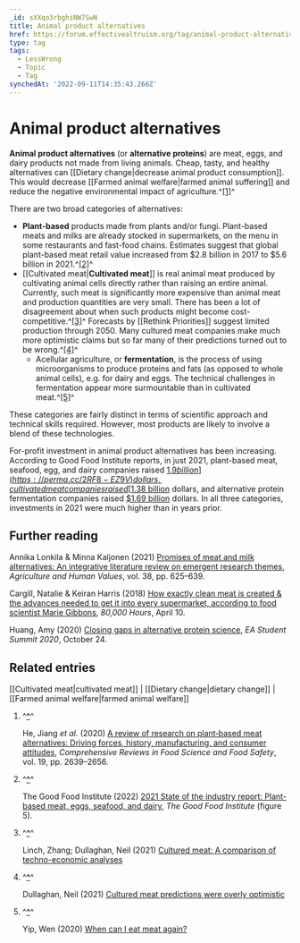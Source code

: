 ```yaml
---
_id: sXXqo3rbghiNW7SwN
title: Animal product alternatives
href: https://forum.effectivealtruism.org/tag/animal-product-alternatives
type: tag
tags:
  - LessWrong
  - Topic
  - Tag
synchedAt: '2022-09-11T14:35:43.266Z'
---
```

# Animal product alternatives

**Animal product alternatives** (or **alternative proteins**) are meat, eggs, and dairy products not made from living animals. Cheap, tasty, and healthy alternatives can [[Dietary change|decrease animal product consumption]]. This would decrease [[Farmed animal welfare|farmed animal suffering]] and reduce the negative environmental impact of agriculture.^[\[1\]](#fnm9ygb5923c)^

There are two broad categories of alternatives:

*   **Plant-based** products made from plants and/or fungi. Plant-based meats and milks are already stocked in supermarkets, on the menu in some restaurants and fast-food chains. Estimates suggest that global plant-based meat retail value increased from $2.8 billion in 2017 to $5.6 billion in 2021.^[\[2\]](#fn76ys9g3z7e6)^
*   [[Cultivated meat|**Cultivated meat**]]  is real animal meat produced by cultivating animal cells directly rather than raising an entire animal. Currently, such meat is significantly more expensive than animal meat and production quantities are very small. There has been a lot of disagreement about when such products might become cost-competitive.^[\[3\]](#fnmaqc3xm08i)^ Forecasts by [[Rethink Priorities]] suggest limited production through 2050. Many cultured meat companies make much more optimistic claims but so far many of their predictions turned out to be wrong.^[\[4\]](#fnwast8pz59po)^
    *   Acellular agriculture, or **fermentation**, is the process of using microorganisms to produce proteins and fats (as opposed to whole animal cells), e.g. for dairy and eggs. The technical challenges in fermentation appear more surmountable than in cultivated meat.^[\[5\]](#fn430jhq8o0sv)^

These categories are fairly distinct in terms of scientific approach and technical skills required. However, most products are likely to involve a blend of these technologies.

For-profit investment in animal product alternatives has been increasing. According to Good Food Institute reports, in just 2021, plant-based meat, seafood, egg, and dairy companies raised [$1.9 billion](https://perma.cc/2RF8-EZ9V) dollars, cultivated meat companies raised [$1.38 billion](https://perma.cc/8P8X-YZ24) dollars, and alternative protein fermentation companies raised [$1.69 billion](https://perma.cc/PC4A-5G7R) dollars. In all three categories, investments in 2021 were much higher than in years prior.

Further reading
---------------

Annika Lonkila & Minna Kaljonen (2021) [Promises of meat and milk alternatives: An integrative literature review on emergent research themes](https://doi.org/10.1007/s10460-020-10184-9), *Agriculture and Human Values*, vol. 38, pp. 625–639.

Cargill, Natalie & Keiran Harris (2018) [How exactly clean meat is created & the advances needed to get it into every supermarket, according to food scientist Marie Gibbons](https://80000hours.org/podcast/episodes/marie-gibbons-clean-meat/), *80,000 Hours*, April 10.

Huang, Amy (2020) [Closing gaps in alternative protein science](https://www.youtube.com/watch?v=YJGMeL4mKvk), *EA Student Summit 2020*, October 24.

Related entries
---------------

[[Cultivated meat|cultivated meat]] | [[Dietary change|dietary change]] | [[Farmed animal welfare|farmed animal welfare]]

1.  ^**[^](#fnrefm9ygb5923c)**^
    
    He, Jiang *et al.* (2020) [A review of research on plant‐based meat alternatives: Driving forces, history, manufacturing, and consumer attitudes](http://doi.org/10.1111/1541-4337.12610), *Comprehensive Reviews in Food Science and Food Safety*, vol. 19, pp. 2639–2656.
    
2.  ^**[^](#fnref76ys9g3z7e6)**^
    
    The Good Food Institute (2022) [2021 State of the industry report: Plant-based meat, eggs, seafood, and dairy](https://perma.cc/9ADW-799D), *The Good Food Institute* (figure 5).
    
3.  ^**[^](#fnrefmaqc3xm08i)**^
    
    Linch, Zhang; Dullaghan, Neil (2021) [Cultured meat: A comparison of techno-economic analyses](https://forum.effectivealtruism.org/posts/y8jHKDkhPXApHp2gb/cultured-meat-a-comparison-of-techno-economic-analyses) 
    
4.  ^**[^](#fnrefwast8pz59po)**^
    
    Dullaghan, Neil (2021) [Cultured meat predictions were overly optimistic](https://forum.effectivealtruism.org/posts/YYurNqQDAWNiQJv9K/cultured-meat-predictions-were-overly-optimistic)
    
5.  ^**[^](#fnref430jhq8o0sv)**^
    
    Yip, Wen (2020) [When can I eat meat again?](https://forum.effectivealtruism.org/posts/4uYebcr5G2jqxuXG3/when-can-i-eat-meat-again)